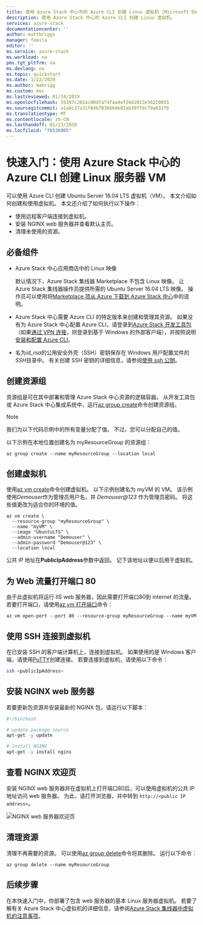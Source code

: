 ```yaml
---
title: 使用 Azure Stack 中心中的 Azure CLI 创建 Linux 虚拟机 |Microsoft Docs
description: 使用 Azure Stack 中心的 Azure CLI 创建 Linux 虚拟机。
services: azure-stack
documentationcenter: ''
author: mattbriggs
manager: femila
editor: ''
ms.service: azure-stack
ms.workload: na
pms.tgt_pltfrm: na
ms.devlang: na
ms.topic: quickstart
ms.date: 1/22/2020
ms.author: mabrigg
ms.custom: mvc
ms.lastreviewed: 01/14/2019
ms.openlocfilehash: 55397c202ac00dfaf4faa4ef26d2013e36220055
ms.sourcegitcommit: a1abc27a31f04b703666de02ab39ffdc79a632f6
ms.translationtype: MT
ms.contentlocale: zh-CN
ms.lasthandoff: 01/23/2020
ms.locfileid: "76536005"
---
```

# <a name="quickstart-create-a-linux-server-vm-by-using-the-azure-cli-in-azure-stack-hub"></a>快速入门：使用 Azure Stack 中心的 Azure CLI 创建 Linux 服务器 VM

可以使用 Azure CLI 创建 Ubuntu Server 16.04 LTS 虚拟机（VM）。 本文介绍如何创建和使用虚拟机。 本文还介绍了如何执行以下操作：

* 使用远程客户端连接到虚拟机。
* 安装 NGINX web 服务器并查看默认主页。
* 清理未使用的资源。

## <a name="prerequisites"></a>必备组件

* Azure Stack 中心应用商店中的 Linux 映像

   默认情况下，Azure Stack 集线器 Marketplace 不包含 Linux 映像。 让 Azure Stack 集线器操作员提供所需的 Ubuntu Server 16.04 LTS 映像。 操作员可以使用将[Marketplace 项从 Azure 下载到 Azure Stack 中心](../operator/azure-stack-download-azure-marketplace-item.md)中的说明。

* Azure Stack 中心需要 Azure CLI 的特定版本来创建和管理其资源。 如果没有为 Azure Stack 中心配置 Azure CLI，请登录到[Azure Stack 开发工具包](../asdk/asdk-connect.md#connect-to-azure-stack-using-rdp)（如果[通过 VPN 连接](../asdk/asdk-connect.md#connect-to-azure-stack-using-vpn)，则登录到基于 Windows 的外部客户端），并按照说明[安装和配置 Azure CLI](azure-stack-version-profiles-azurecli2.md)。

* 名为*id_rsa*的公用安全外壳（SSH）密钥保存在 Windows 用户配置文件的*SSH*目录中。 有关创建 SSH 密钥的详细信息，请参阅[使用 ssh 公钥](azure-stack-dev-start-howto-ssh-public-key.md)。

## <a name="create-a-resource-group"></a>创建资源组

资源组是可在其中部署和管理 Azure Stack 中心资源的逻辑容器。 从开发工具包或 Azure Stack 中心集成系统中，运行[az group create](/cli/azure/group#az-group-create)命令创建资源组。

> [!NOTE]
> 我们为以下代码示例中的所有变量分配了值。 不过，您可以分配自己的值。

以下示例在本地位置创建名为 myResourceGroup 的资源组： 

```cli
az group create --name myResourceGroup --location local
```

## <a name="create-a-virtual-machine"></a>创建虚拟机

使用[az vm create](/cli/azure/vm#az-vm-create)命令创建虚拟机。 以下示例创建名为 myVM 的 VM。 该示例使用*Demouser*作为管理员用户名，并 *Demouser@123* 作为管理员密码。 将这些值更改为适合你的环境的值。

```cli
az vm create \
  --resource-group "myResourceGroup" \
  --name "myVM" \
  --image "UbuntuLTS" \
  --admin-username "Demouser" \
  --admin-password "Demouser@123" \
  --location local
```

公共 IP 地址在**PublicIpAddress**参数中返回。 记下该地址以便以后用于虚拟机。

## <a name="open-port-80-for-web-traffic"></a>为 Web 流量打开端口 80

由于此虚拟机将运行 IIS web 服务器，因此需要打开端口80到 internet 的流量。 若要打开端口，请使用[az vm 打开端口](/cli/azure/vm)命令： 

```cli
az vm open-port --port 80 --resource-group myResourceGroup --name myVM
```

## <a name="use-ssh-to-connect-to-the-virtual-machine"></a>使用 SSH 连接到虚拟机

在已安装 SSH 的客户端计算机上，连接到虚拟机。 如果使用的是 Windows 客户端，请使用[PuTTY](https://www.putty.org/)创建连接。 若要连接到虚拟机，请使用以下命令：

```bash
ssh <publicIpAddress>
```

## <a name="install-the-nginx-web-server"></a>安装 NGINX web 服务器

若要更新包资源并安装最新的 NGINX 包，请运行以下脚本：

```bash
#!/bin/bash

# update package source
apt-get -y update

# install NGINX
apt-get -y install nginx
```

## <a name="view-the-nginx-welcome-page"></a>查看 NGINX 欢迎页

安装 NGINX web 服务器并在虚拟机上打开端口80后，可以使用虚拟机的公共 IP 地址访问 web 服务器。 为此，请打开浏览器，并中转到 ```http://<public IP address>```。

![NGINX web 服务器欢迎页](./media/azure-stack-quick-create-vm-linux-cli/nginx.png)

## <a name="clean-up-resources"></a>清理资源

清理不再需要的资源。 可以使用[az group delete](/cli/azure/group#az-group-delete)命令将其删除。 运行以下命令：

```cli
az group delete --name myResourceGroup
```

## <a name="next-steps"></a>后续步骤

在本快速入门中，你部署了包含 web 服务器的基本 Linux 服务器虚拟机。 若要了解有关 Azure Stack 中心虚拟机的详细信息，请参阅[Azure Stack 集线器中虚拟机的注意事项](azure-stack-vm-considerations.md)。
